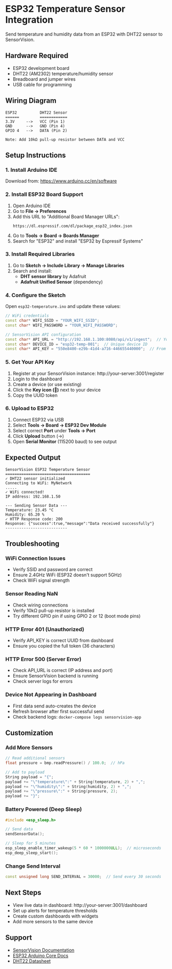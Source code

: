 # ESP32 Temperature Sensor Integration

Send temperature and humidity data from an ESP32 with DHT22 sensor to SensorVision.

## Hardware Required

- ESP32 development board
- DHT22 (AM2302) temperature/humidity sensor
- Breadboard and jumper wires
- USB cable for programming

## Wiring Diagram

```
ESP32          DHT22 Sensor
======         ============
3.3V     -->   VCC (Pin 1)
GND      -->   GND (Pin 4)
GPIO 4   -->   DATA (Pin 2)

Note: Add 10kΩ pull-up resistor between DATA and VCC
```

## Setup Instructions

### 1. Install Arduino IDE

Download from: https://www.arduino.cc/en/software

### 2. Install ESP32 Board Support

1. Open Arduino IDE
2. Go to **File → Preferences**
3. Add this URL to "Additional Board Manager URLs":
   ```
   https://dl.espressif.com/dl/package_esp32_index.json
   ```
4. Go to **Tools → Board → Boards Manager**
5. Search for "ESP32" and install "ESP32 by Espressif Systems"

### 3. Install Required Libraries

1. Go to **Sketch → Include Library → Manage Libraries**
2. Search and install:
   - **DHT sensor library** by Adafruit
   - **Adafruit Unified Sensor** (dependency)

### 4. Configure the Sketch

Open `esp32-temperature.ino` and update these values:

```cpp
// WiFi credentials
const char* WIFI_SSID = "YOUR_WIFI_SSID";
const char* WIFI_PASSWORD = "YOUR_WIFI_PASSWORD";

// SensorVision API configuration
const char* API_URL = "http://192.168.1.100:8080/api/v1/ingest";  // Your server IP
const char* DEVICE_ID = "esp32-temp-001";  // Unique device ID
const char* API_KEY = "550e8400-e29b-41d4-a716-446655440000";  // From SensorVision dashboard
```

### 5. Get Your API Key

1. Register at your SensorVision instance: http://your-server:3001/register
2. Login to the dashboard
3. Create a device (or use existing)
4. Click the **Key icon (🔑)** next to your device
5. Copy the UUID token

### 6. Upload to ESP32

1. Connect ESP32 via USB
2. Select **Tools → Board → ESP32 Dev Module**
3. Select correct **Port** under **Tools → Port**
4. Click **Upload** button (→)
5. Open **Serial Monitor** (115200 baud) to see output

## Expected Output

```
SensorVision ESP32 Temperature Sensor
=====================================
✓ DHT22 sensor initialized
Connecting to WiFi: MyNetwork
.....
✓ WiFi connected!
IP address: 192.168.1.50

--- Sending Sensor Data ---
Temperature: 23.45 °C
Humidity: 65.20 %
✓ HTTP Response code: 200
Response: {"success":true,"message":"Data received successfully"}
---------------------------
```

## Troubleshooting

### WiFi Connection Issues
- Verify SSID and password are correct
- Ensure 2.4GHz WiFi (ESP32 doesn't support 5GHz)
- Check WiFi signal strength

### Sensor Reading NaN
- Check wiring connections
- Verify 10kΩ pull-up resistor is installed
- Try different GPIO pin if using GPIO 2 or 12 (boot mode pins)

### HTTP Error 401 (Unauthorized)
- Verify API_KEY is correct UUID from dashboard
- Ensure you copied the full token (36 characters)

### HTTP Error 500 (Server Error)
- Check API_URL is correct (IP address and port)
- Ensure SensorVision backend is running
- Check server logs for errors

### Device Not Appearing in Dashboard
- First data send auto-creates the device
- Refresh browser after first successful send
- Check backend logs: `docker-compose logs sensorvision-app`

## Customization

### Add More Sensors

```cpp
// Read additional sensors
float pressure = bmp.readPressure() / 100.0;  // hPa

// Add to payload
String payload = "{";
payload += "\"temperature\":" + String(temperature, 2) + ",";
payload += "\"humidity\":" + String(humidity, 2) + ",";
payload += "\"pressure\":" + String(pressure, 2);
payload += "}";
```

### Battery Powered (Deep Sleep)

```cpp
#include <esp_sleep.h>

// Send data
sendSensorData();

// Sleep for 5 minutes
esp_sleep_enable_timer_wakeup(5 * 60 * 1000000ULL);  // microseconds
esp_deep_sleep_start();
```

### Change Send Interval

```cpp
const unsigned long SEND_INTERVAL = 30000;  // Send every 30 seconds
```

## Next Steps

- View live data in dashboard: http://your-server:3001/dashboard
- Set up alerts for temperature thresholds
- Create custom dashboards with widgets
- Add more sensors to the same device

## Support

- [SensorVision Documentation](https://github.com/CodeFleck/sensorvision)
- [ESP32 Arduino Core Docs](https://docs.espressif.com/projects/arduino-esp32/)
- [DHT22 Datasheet](https://www.sparkfun.com/datasheets/Sensors/Temperature/DHT22.pdf)
